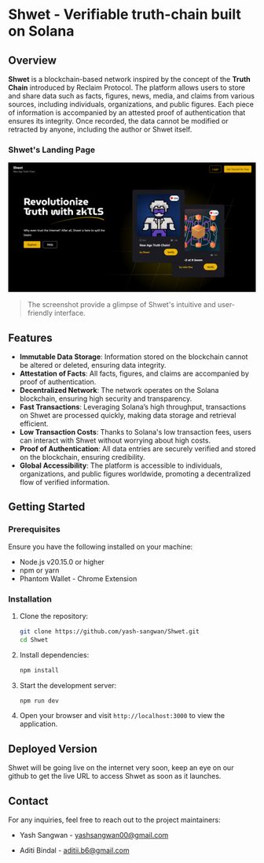 # Shwet - Verifiable truth-chain built on Solana

## Overview

**Shwet** is a blockchain-based network inspired by the concept of the **Truth Chain** introduced by Reclaim Protocol. The platform allows users to store and share data such as facts, figures, news, media, and claims from various sources, including individuals, organizations, and public figures. Each piece of information is accompanied by an attested proof of authentication that ensures its integrity. Once recorded, the data cannot be modified or retracted by anyone, including the author or Shwet itself.

### Shwet's Landing Page
![Landing Page Screenshot 1](/src/assets/readme1.png)


> The screenshot provide a glimpse of Shwet's intuitive and user-friendly interface.


## Features

- **Immutable Data Storage**: Information stored on the blockchain cannot be altered or deleted, ensuring data integrity.
- **Attestation of Facts**: All facts, figures, and claims are accompanied by proof of authentication.
- **Decentralized Network**: The network operates on the Solana blockchain, ensuring high security and transparency.
- **Fast Transactions**: Leveraging Solana’s high throughput, transactions on Shwet are processed quickly, making data storage and retrieval efficient.
- **Low Transaction Costs**: Thanks to Solana's low transaction fees, users can interact with Shwet without worrying about high costs.
- **Proof of Authentication**: All data entries are securely verified and stored on the blockchain, ensuring credibility.
- **Global Accessibility**: The platform is accessible to individuals, organizations, and public figures worldwide, promoting a decentralized flow of verified information.

## Getting Started

### Prerequisites

Ensure you have the following installed on your machine:

- Node.js v20.15.0 or higher
- npm or yarn
- Phantom Wallet - Chrome Extension

### Installation

1. Clone the repository:
   ```bash
   git clone https://github.com/yash-sangwan/Shwet.git
   cd Shwet
   ```

2. Install dependencies:
   ```bash
   npm install
   ```

3. Start the development server:
   ```bash
   npm run dev
   ```

4. Open your browser and visit `http://localhost:3000` to view the application.

## Deployed Version
Shwet will be going live on the internet very soon, keep an eye on our github to get the live URL to access Shwet as soon as it launches.

## Contact

For any inquiries, feel free to reach out to the project maintainers:

- Yash Sangwan - yashsangwan00@gmail.com

- Aditi Bindal - aditii.b6@gmail.com
